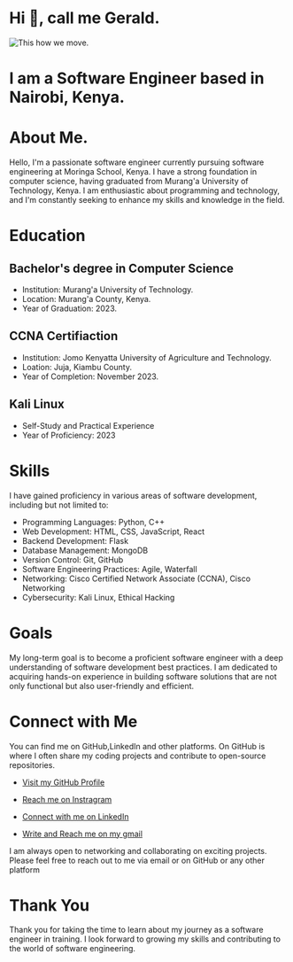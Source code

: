 # Hi 👋, call me Gerald.

<img src="https://www.google.com/url?sa=i&url=https%3A%2F%2Fnigerianfinder.com%2Fsoftware-engineering-in-nigeria-how-to-start-your-career%2F&psig=AOvVaw12pBq3zdaHIlHr1BjtoScL&ust=1699439885862000&source=images&cd=vfe&ved=0CBIQjRxqFwoTCNCx6sPZsYIDFQAAAAAdAAAAABAJ" alt="This how we move.">

                                                                    
# I am a Software Engineer based in Nairobi, Kenya.

# About Me.                    
Hello, I'm a passionate software engineer currently pursuing software engineering at Moringa School, Kenya.
I have a strong foundation in computer science, having graduated from Murang'a University of Technology, Kenya. 
I am enthusiastic about programming and technology, and I'm constantly seeking to enhance my skills and knowledge in the field.

# Education
## Bachelor's degree in Computer Science 
   * Institution:  Murang'a University of Technology.
   * Location: Murang'a County, Kenya.
   * Year of Graduation: 2023.

## CCNA Certifiaction
   * Institution: Jomo Kenyatta University of Agriculture and Technology.
   * Loation: Juja, Kiambu County.
   * Year of Completion: November 2023.

## Kali Linux
   * Self-Study and Practical Experience
   * Year of Proficiency: 2023

# Skills
I have gained proficiency in various areas of software development, including but not limited to:

* Programming Languages: Python, C++
* Web Development: HTML, CSS, JavaScript, React
* Backend Development: Flask
* Database Management: MongoDB
* Version Control: Git, GitHub
* Software Engineering Practices: Agile, Waterfall
* Networking: Cisco Certified Network Associate (CCNA), Cisco Networking
* Cybersecurity: Kali Linux, Ethical Hacking

# Goals
My long-term goal is to become a proficient software engineer with a deep understanding of software development best practices.
I am dedicated to acquiring hands-on experience in building software solutions that are not only functional but also user-friendly and efficient.

# Connect with Me
You can find me on GitHub,LinkedIn and other platforms. On GitHub is where I often share my coding projects and contribute to open-source repositories.

* <a href="https://github.com/Gerald-GG">Visit my GitHub Profile</a>

* <a href="https://www.instagram.com/gerald_.gg/">Reach me on Instragram</a>

* <a href="https://www.linkedin.com/in/gerald-mwangi-3a6067244/">Connect with me on LinkedIn</a>

* <a href="gicharugerald@gmail.com">Write and Reach me on my gmail<a/>


I am always open to networking and collaborating on exciting projects. Please feel free to reach out to me via email or on GitHub or any other platform

# Thank You
Thank you for taking the time to learn about my journey as a software engineer in training. 
I look forward to growing my skills and contributing to the world of software engineering.
